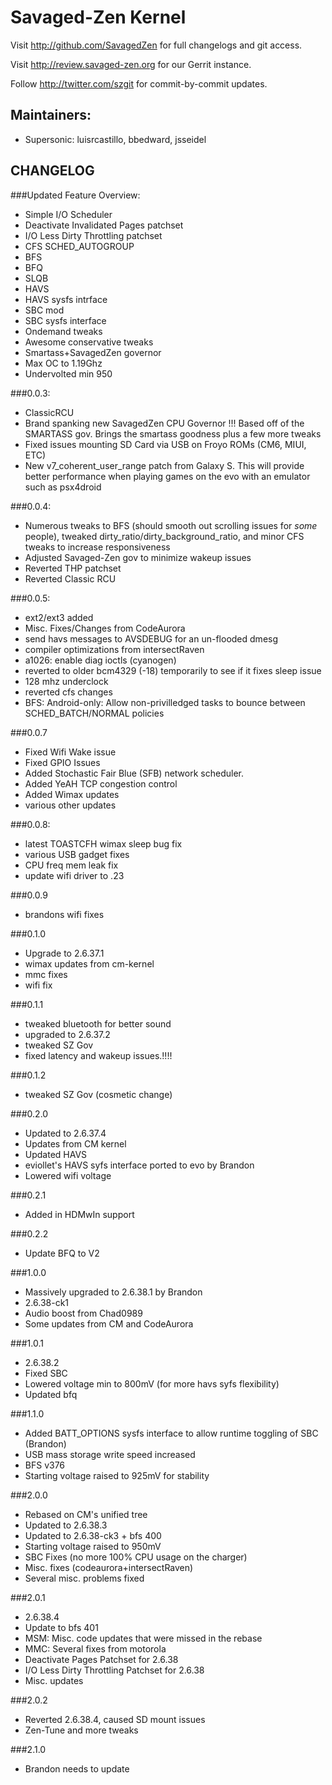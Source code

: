 Savaged-Zen Kernel
===============

Visit http://github.com/SavagedZen for full changelogs and git access.

Visit http://review.savaged-zen.org for our Gerrit instance.

Follow http://twitter.com/szgit for commit-by-commit updates.

Maintainers:
------------
* Supersonic: luisrcastillo, bbedward, jsseidel

CHANGELOG
---------
###Updated Feature Overview:
* Simple I/O Scheduler
* Deactivate Invalidated Pages patchset
* I/O Less Dirty Throttling patchset
* CFS SCHED_AUTOGROUP
* BFS
* BFQ
* SLQB
* HAVS
* HAVS sysfs intrface
* SBC mod
* SBC sysfs interface
* Ondemand tweaks
* Awesome conservative tweaks
* Smartass+SavagedZen governor
* Max OC to 1.19Ghz
* Undervolted min 950

###0.0.3:
* ClassicRCU
* Brand spanking new SavagedZen CPU Governor !!! Based off of the SMARTASS gov. Brings the smartass goodness plus a few more tweaks
* Fixed issues mounting SD Card via USB on Froyo ROMs (CM6, MIUI, ETC)
* New v7_coherent_user_range patch from Galaxy S. This will provide better performance when playing games on the evo with an emulator such as psx4droid

###0.0.4:
* Numerous tweaks to BFS (should smooth out scrolling issues for *some* people), tweaked dirty_ratio/dirty_background_ratio, and minor CFS tweaks to increase responsiveness
* Adjusted Savaged-Zen gov to minimize wakeup issues
* Reverted THP patchset
* Reverted Classic RCU

###0.0.5:
* ext2/ext3 added
* Misc. Fixes/Changes from CodeAurora
* send havs messages to AVSDEBUG for an un-flooded dmesg
* compiler optimizations from intersectRaven
* a1026: enable diag ioctls (cyanogen)
* reverted to older bcm4329 (-18) temporarily to see if it fixes sleep issue
* 128 mhz underclock
* reverted cfs changes
* BFS: Android-only: Allow non-privilledged tasks to bounce between SCHED_BATCH/NORMAL policies

###0.0.7
* Fixed Wifi Wake issue
* Fixed GPIO Issues
* Added Stochastic Fair Blue (SFB) network scheduler.
* Added YeAH TCP congestion control
* Added Wimax updates
* various other updates

###0.0.8:
* latest TOASTCFH wimax sleep bug fix
* various USB gadget fixes
* CPU freq mem leak fix
* update wifi driver to .23

###0.0.9
* brandons wifi fixes

###0.1.0
* Upgrade to 2.6.37.1
* wimax updates from cm-kernel
* mmc fixes
* wifi fix

###0.1.1
* tweaked bluetooth for better sound
* upgraded to 2.6.37.2
* tweaked SZ Gov
* fixed latency and wakeup issues.!!!!

###0.1.2
* tweaked SZ Gov (cosmetic change)

###0.2.0
* Updated to 2.6.37.4
* Updates from CM kernel
* Updated HAVS
* eviollet's HAVS syfs interface ported to evo by Brandon
* Lowered wifi voltage 

###0.2.1
* Added in HDMwIn support

###0.2.2
* Update BFQ to V2

###1.0.0
* Massively upgraded to 2.6.38.1 by Brandon
* 2.6.38-ck1
* Audio boost from Chad0989
* Some updates from CM and CodeAurora

###1.0.1
* 2.6.38.2
* Fixed SBC
* Lowered voltage min to 800mV (for more havs syfs flexibility)
* Updated bfq

###1.1.0
* Added BATT_OPTIONS sysfs interface to allow runtime toggling of SBC (Brandon)
* USB mass storage write speed increased
* BFS v376
* Starting voltage raised to 925mV for stability

###2.0.0
* Rebased on CM's unified tree
* Updated to 2.6.38.3
* Updated to 2.6.38-ck3 + bfs 400
* Starting voltage raised to 950mV
* SBC Fixes (no more 100% CPU usage on the charger)
* Misc. fixes (codeaurora+intersectRaven)
* Several misc. problems fixed

###2.0.1
* 2.6.38.4
* Update to bfs 401
* MSM: Misc. code updates that were missed in the rebase
* MMC: Several fixes from motorola
* Deactivate Pages Patchset for 2.6.38
* I/O Less Dirty Throttling Patchset for 2.6.38
* Misc. updates

###2.0.2
* Reverted 2.6.38.4, caused SD mount issues
* Zen-Tune and more tweaks

###2.1.0
* Brandon needs to update
